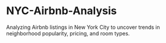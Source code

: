 # NYC-Airbnb-Analysis
Analyzing Airbnb listings in New York City to uncover trends in neighborhood popularity, pricing, and room types.
